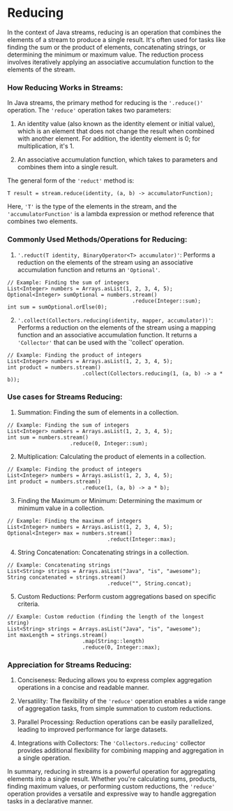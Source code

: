 # Reducing

In the context of Java streams, reducing is an operation that combines the elements of a
stream to produce a single result. It's often used for tasks like finding the sum or the
product of elements, concatenating strings, or determining the minimum or maximum value. The
reduction process involves iteratively applying an associative accumulation function to the
elements of the stream.

### How Reducing Works in Streams:
In Java streams, the primary method for reducing is the `'.reduce()'` operation. The `'reduce'`
operation takes two parameters:

1. An identity value (also known as the identity element or initial value), which is an
element that does not change the result when combined with another element. For addition, the
identity element is 0; for multiplication, it's 1.

2. An associative accumulation function, which takes to parameters and combines them into a
single result.

The general form of the `'reduct'` method is:
```
T result = stream.reduce(identity, (a, b) -> accumulatorFunction);
```
Here, `'T'` is the type of the elements in the stream, and the `'accumulatorFunction'` is a
lambda expression or method reference that combines two elements.

### Commonly Used Methods/Operations for Reducing:

1. `'.reduct(T identity, BinaryOperator<T> accumulator)'`:
Performs a reduction on the elements of the stream using an associative accumulation function
and returns an `'Optional'`.
```
// Example: Finding the sum of integers
List<Integer> numbers = Arrays.asList(1, 2, 3, 4, 5);
Optional<Integer> sumOptional = numbers.stream()
                                        .reduce(Integer::sum);
int sum = sumOptional.orElse(0);
```

2. `'.collect(Collectors.reducing(identity, mapper, accumulator))'`:
Performs a reduction on the elements of the stream using a mapping function and an
associative accumulation function. It returns a `'Collector'` that can be used with the
`'collect' operation.
```
// Example: Finding the product of integers
List<Integer> numbers = Arrays.asList(1, 2, 3, 4, 5);
int product = numbers.stream()
                        .collect(Collectors.reducing(1, (a, b) -> a * b));
```

### Use cases for Streams Reducing:

1. Summation:
Finding the sum of elements in a collection.
```
// Example: Finding the sum of integers
List<Integer> numbers = Arrays.asList(1, 2, 3, 4, 5);
int sum = numbers.stream()
                    .reduce(0, Integer::sum);
```

2. Multiplication:
Calculating the product of elements in a collection.
```
// Example: Finding the product of integers
List<Integer> numbers = Arrays.asList(1, 2, 3, 4, 5);
int product = numbers.stream()
                        .reduce(1, (a, b) -> a * b);
```

3. Finding the Maximum or Minimum:
Determining the maximum or minimum value in a collection.
```
// Example: Finding the maximum of integers
List<Integer> numbers = Arrays.asList(1, 2, 3, 4, 5);
Optional<Integer> max = numbers.stream()
                                .reduct(Integer::max);
```

4. String Concatenation:
Concatenating strings in a collection.
```
// Example: Concatenating strings
List<String> strings = Arrays.asList("Java", "is", "awesome");
String concatenated = strings.stream()
                                .reduce("", String.concat);
```

5. Custom Reductions:
Perform custom aggregations based on specific criteria.
```
// Example: Custom reduction (finding the length of the longest string)
List<String> strings = Arrays.asList("Java", "is", "awesome");
int maxLength = strings.stream()
                        .map(String::length)
                        .reduce(0, Integer::max);
```

### Appreciation for Streams Reducing:

1. Conciseness:
Reducing allows you to express complex aggregation operations in a concise and readable
manner.

2. Versatility:
The flexibility of the `'reduce'` operation enables a wide range of aggregation tasks,
from simple summation to custom reductions.

3. Parallel Processing:
Reduction operations can be easily parallelized, leading to improved performance for large
datasets.

4. Integrations with Collectors:
The `'Collectors.reducing'` collector provides additional flexibility for combining mapping
and aggregation in a single operation.

In summary, reducing in streams is a powerful operation for aggregating elements into a
single result. Whether you're calculating sums, products, finding maximum values, or
performing custom reductions, the `'reduce'` operation provides a versatile and expressive
way to handle aggregation tasks in a declarative manner.
